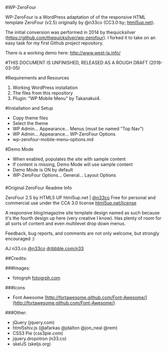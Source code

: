 #WP-ZeroFour

WP-ZeroFour is a WordPress adaptation of of the responsive HTML template ZeroFour (v2.5) originally by @n33co (CC3.0 by; [html5up.net](http://html5up.net/)).

The initial conversion was performed in 2014 by thequicksilver (https://github.com/thequicksilver/wp-zerofour). I forked it to take on an easy task for my first Github project repository.

There is a working demo here: http://www.west-la.info/

#THIS DOCUMENT IS UNFINISHED, RELEASED AS A ROUGH DRAFT (2018-03-05)

#Requirements and Resources
1. Working WordPress installation
2. The files from this repository
3. Plugin: "WP Mobile Menu" by Takanakui4. 


#Installation and Setup
* Copy theme files
* Select the theme
* WP Admin... Appearance... Menus (must be named "Top Nav")
* WP Admin... Appearance... WP-ZeroFour Options
* wp-zerofour-mobile-menu-options.md


#Demo Mode
* When enabled, populates the site with sample content
* If content is missing, Demo Mode will use sample content
* Demo Mode is ON by default
* WP-ZeroFour Options... General... Layout Options


###
#Original ZeroFour Readme Info

ZeroFour 2.5 by HTML5 UP
html5up.net | [@n33co](https://twitter.com/n33co)
Free for personal and commercial use under the CCA 3.0 license [html5up.net/license](http://html5up.net/license)

A responsive blog/magazine site template design named as such because it's the fourth design up here (very creative I know). Has plenty of room for all sorts of content and even multilevel drop down menus.

Feedback, bug reports, and comments are not only welcome, but strongly encouraged :)

AJ
n33.co [@n33co](https://twitter.com/n33co) [dribbble.com/n33](http://dribbble.com/n33)

##Credits:

###Images:
* fotogrph [fotogrph.com](http://fotogrph.com)

###Icons
* Font Awesome [http://fortawesome.github.com/Font-Awesome/](http://fortawesome.github.com/Font-Awesome/)

###Other:
* jQuery (jquery.com)
* html5shiv.js (@afarkas @jdalton @jon_neal @rem)
* CSS3 Pie (css3pie.com)
* jquery.dropotron (n33.co)
* skelJS (skeljs.org)